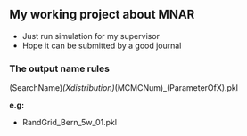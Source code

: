 ## My working project about MNAR

- Just run simulation for my supervisor
- Hope it can be submitted by a good journal

### The output name rules

(SearchName)_(Xdistribution)_(MCMCNum)_(ParameterOfX).pkl

**e.g:**

- RandGrid_Bern_5w_01.pkl
